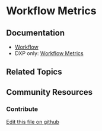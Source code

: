 # Workflow Metrics

## Documentation

* [Workflow](https://learn.liferay.com/dxp/latest/en/process-automation/workflow.html)
* DXP only: [Workflow Metrics](https://learn.liferay.com/dxp/latest/en/process-automation/workflow/using-workflows/using-workflow-metrics.html)

## Related Topics


## Community Resources


### Contribute

[Edit this file on github](https://github.com/olafk/controlpanel-documentation-docs/blob/master/md/72en/com_liferay_portal_workflow_metrics_web_internal_portlet_WorkflowMetricsPortlet.md)
